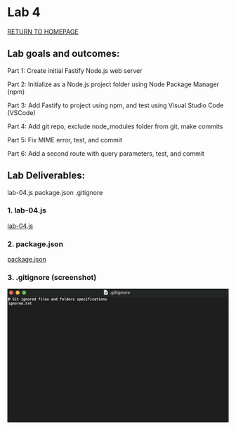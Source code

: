 # Lab 4

[RETURN TO HOMEPAGE](https://sierrabakerr.github.io/)

## Lab goals and outcomes:

Part 1: Create initial Fastify Node.js web server

Part 2: Initialize as a Node.js project folder using Node Package Manager (npm)

Part 3: Add Fastify to project using npm, and test using Visual Studio Code (VSCode)

Part 4: Add git repo, exclude node_modules folder from git, make commits

Part 5: Fix MIME error, test, and commit

Part 6: Add a second route with query parameters, test, and commit


## Lab Deliverables:
lab-04.js
package.json
.gitignore
### 1. lab-04.js
[lab-04.js](lab-04.js)

### 2. package.json
[package.json](package.json)

### 3. .gitignore (screenshot)
![.gitignore](gitignore.png)
